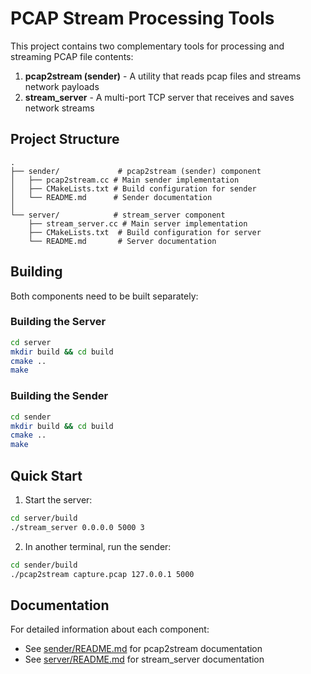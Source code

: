# PCAP Stream Processing Tools

This project contains two complementary tools for processing and streaming PCAP file contents:

1. **pcap2stream (sender)** - A utility that reads pcap files and streams network payloads
2. **stream_server** - A multi-port TCP server that receives and saves network streams

## Project Structure

```
.
├── sender/             # pcap2stream (sender) component
│   ├── pcap2stream.cc # Main sender implementation
│   ├── CMakeLists.txt # Build configuration for sender
│   └── README.md      # Sender documentation
│
└── server/            # stream_server component
    ├── stream_server.cc # Main server implementation
    ├── CMakeLists.txt  # Build configuration for server
    └── README.md       # Server documentation
```

## Building

Both components need to be built separately:

### Building the Server
```bash
cd server
mkdir build && cd build
cmake ..
make
```

### Building the Sender
```bash
cd sender
mkdir build && cd build
cmake ..
make
```

## Quick Start

1. Start the server:
```bash
cd server/build
./stream_server 0.0.0.0 5000 3
```

2. In another terminal, run the sender:
```bash
cd sender/build
./pcap2stream capture.pcap 127.0.0.1 5000
```

## Documentation

For detailed information about each component:
- See [sender/README.md](sender/README.md) for pcap2stream documentation
- See [server/README.md](server/README.md) for stream_server documentation